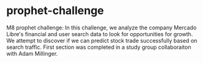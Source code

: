 # prophet-challenge
M8 prophet challenge: In this challenge, we analyze the company Mercado Libre's financial and user search data to look for opportunities for growth. We attempt to discover if we can predict stock trade successfully based on search traffic. First section was completed in a study group collaboraiton with Adam Millinger. 

